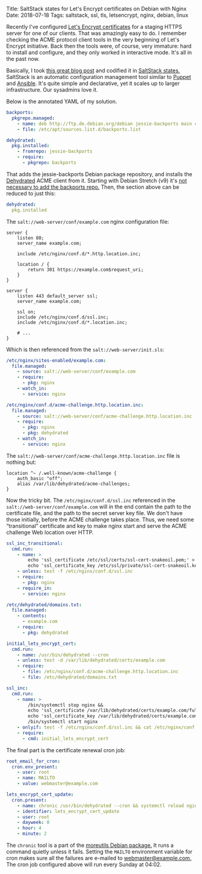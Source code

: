 Title: SaltStack states for Let's Encrypt certificates on Debian with Nginx
Date: 2018-07-18
Tags: saltstack, ssl, tls, letsencrypt, nginx, debian, linux

Recently I've configured [Let's Encrypt certificates](https://letsencrypt.org/) for a staging HTTPS
server for one of our clients. That was amazingly easy to do. I remember checking the ACME protocol
client tools in the very beginning of Let's Encrypt initiative. Back then the tools were, of course,
very immature: hard to install and configure, and they only worked in interactive mode. It's all in
the past now.

Basically, I took [this great blog post](https://techtalk.blog/simple-and-free-ssl-certificates-using-letsencrypt-and-nginx-530f03aee07) and codified it in [SaltStack states.](https://docs.saltstack.com/en/latest/topics/tutorials/starting_states.html) SaltStack is an automatic configuration management tool similar to [Puppet](https://puppet.com/solutions/configuration-management) and [Ansible](https://www.ansible.com/use-cases/configuration-management). It's quite simple and declarative, yet it scales up to larger infrastructure. Our sysadmins love it.

Below is the annotated YAML of my solution.

```yaml
backports:
  pkgrepo.managed:
    - name: deb http://ftp.de.debian.org/debian jessie-backports main contrib non-free
    - file: /etc/apt/sources.list.d/backports.list

dehydrated:
  pkg.installed:
    - fromrepo: jessie-backports
    - require:
      - pkgrepo: backports
```

That adds the jessie-backports Debian package repository, and installs the [Dehydrated](https://dehydrated.io/) ACME client from it. Starting with Debian Stretch (v9) it's [not necessary to add the backports repo.](https://packages.debian.org/search?keywords=dehydrated&searchon=names&suite=all&section=all) Then, the section above can be reduced to just this:

```yaml
dehydrated:
  pkg.installed
```

The `salt://web-server/conf/example.com` nginx configuration file:

```nginx
server {
    listen 80;
    server_name example.com;

    include /etc/nginx/conf.d/*.http.location.inc;

    location / {
        return 301 https://example.com$request_uri;
    }
}

server {
    listen 443 default_server ssl;
    server_name example.com;

    ssl on;
    include /etc/nginx/conf.d/ssl.inc;
    include /etc/nginx/conf.d/*.location.inc;

    # ...
}
```

Which is then referenced from the `salt://web-server/init.sls`:

```yaml
/etc/nginx/sites-enabled/example.com:
  file.managed:
    - source: salt://web-server/conf/example.com
    - require:
      - pkg: nginx
    - watch_in:
      - service: nginx

/etc/nginx/conf.d/acme-challenge.http.location.inc:
  file.managed:
    - source: salt://web-server/conf/acme-challenge.http.location.inc
    - require:
      - pkg: nginx
      - pkg: dehydrated
    - watch_in:
      - service: nginx
```

The `salt://web-server/conf/acme-challenge.http.location.inc` file is nothing but:

```nginx
location ^~ /.well-known/acme-challenge {
    auth_basic "off";
    alias /var/lib/dehydrated/acme-challenges;
}
```

Now the tricky bit. The `/etc/nginx/conf.d/ssl.inc` referenced in the
`salt://web-server/conf/example.com` will in the end contain the path to the certificate file, and
the path to the secret server key file. We don't have those initially, before the ACME challenge
takes place. Thus, we need some “transitional” certificate and key to make nginx start and serve the
ACME challenge Web location over HTTP.

```yaml
ssl_inc_transitional:
  cmd.run:
    - name: >
        echo 'ssl_certificate /etc/ssl/certs/ssl-cert-snakeoil.pem;' > /etc/nginx/conf.d/ssl.inc &&
        echo 'ssl_certificate_key /etc/ssl/private/ssl-cert-snakeoil.key;' >> /etc/nginx/conf.d/ssl.inc
    - unless: test -f /etc/nginx/conf.d/ssl.inc
    - require:
      - pkg: nginx
    - require_in:
      - service: nginx

/etc/dehydrated/domains.txt:
  file.managed:
    - contents:
      - example.com
    - require:
      - pkg: dehydrated

initial_lets_encrypt_cert:
  cmd.run:
    - name: /usr/bin/dehydrated --cron
    - unless: test -d /var/lib/dehydrated/certs/example.com
    - require:
      - file: /etc/nginx/conf.d/acme-challenge.http.location.inc
      - file: /etc/dehydrated/domains.txt

ssl_inc:
  cmd.run:
    - name: >
        /bin/systemctl stop nginx &&
        echo 'ssl_certificate /var/lib/dehydrated/certs/example.com/fullchain.pem;' > /etc/nginx/conf.d/ssl.inc &&
        echo 'ssl_certificate_key /var/lib/dehydrated/certs/example.com/privkey.pem;' >> /etc/nginx/conf.d/ssl.inc &&
        /bin/systemctl start nginx
    - onlyif: test -f /etc/nginx/conf.d/ssl.inc && cat /etc/nginx/conf.d/ssl.inc | grep -F ssl-cert-snakeoil
    - require:
      - cmd: initial_lets_encrypt_cert
```

The final part is the certificate renewal cron job:

```yaml
root_email_for_cron:
  cron.env_present:
    - user: root
    - name: MAILTO
    - value: webmaster@example.com

lets_encrypt_cert_update:
  cron.present:
    - name: chronic /usr/bin/dehydrated --cron && systemctl reload nginx
    - identifier: lets_encrypt_cert_update
    - user: root
    - dayweek: 0
    - hour: 4
    - minute: 2
```

The `chronic` tool is a part of the [moreutils Debian package.](https://joeyh.name/code/moreutils/)
It runs a command quietly unless it fails. Setting the `MAILTO` environment variable for cron makes
sure all the failures are e-mailed to [webmaster@example.com.](mailto:webmaster@example.com) The
cron job configured above will run every Sunday at 04:02.
